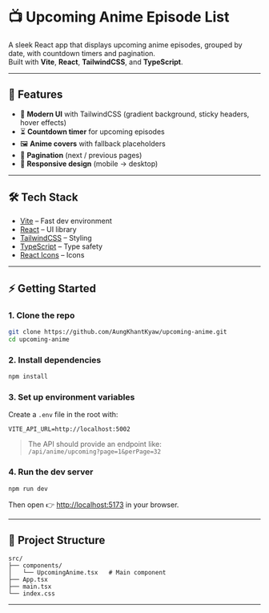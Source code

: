 # 📺 Upcoming Anime Episode List

A sleek React app that displays upcoming anime episodes, grouped by date, with countdown timers and pagination.  
Built with **Vite**, **React**, **TailwindCSS**, and **TypeScript**.

---

## 🚀 Features

- 🎨 **Modern UI** with TailwindCSS (gradient background, sticky headers, hover effects)  
- ⏳ **Countdown timer** for upcoming episodes  
- 🖼️ **Anime covers** with fallback placeholders  
- 🔄 **Pagination** (next / previous pages)  
- 📱 **Responsive design** (mobile → desktop)  

---

## 🛠️ Tech Stack

- [Vite](https://vitejs.dev/) – Fast dev environment  
- [React](https://react.dev/) – UI library  
- [TailwindCSS](https://tailwindcss.com/) – Styling  
- [TypeScript](https://www.typescriptlang.org/) – Type safety  
- [React Icons](https://react-icons.github.io/react-icons/) – Icons  

---

## ⚡ Getting Started

### 1. Clone the repo
```bash
git clone https://github.com/AungKhantKyaw/upcoming-anime.git
cd upcoming-anime
```

### 2. Install dependencies
```bash
npm install
```

### 3. Set up environment variables
Create a `.env` file in the root with:

```env
VITE_API_URL=http://localhost:5002
```

> The API should provide an endpoint like:  
> `/api/anime/upcoming?page=1&perPage=32`

### 4. Run the dev server
```bash
npm run dev
```

Then open 👉 [http://localhost:5173](http://localhost:5173) in your browser.

---

## 📂 Project Structure

```
src/
├── components/
│   └── UpcomingAnime.tsx   # Main component
├── App.tsx
├── main.tsx
└── index.css
```

---